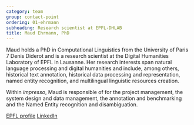 ```yaml
---
category: team
group: contact-point
ordering: 01-ehrmann
subheading: Research scientist at EPFL-DHLAB
title: Maud Ehrmann, PhD
---
```


Maud holds a PhD in Computational Linguistics from the University of Paris 7 Denis Diderot and is a research scientist at the Digital Humanities Laboratory of EPFL in Lausanne. Her research interests span natural language processing and digital humanities and include, among others, historical text annotation, historical data processing and representation, named entity recognition, and multilingual linguistic resources creation.


Within *impresso*, Maud is responsible of for the project management, the system design and data management, the annotation and benchmarking and the Named Entity recognition and disambiguation.

[EPFL profile](https://people.epfl.ch/maud.ehrmann?lang=en) [LinkedIn](https://www.linkedin.com/in/maudehrmann)
